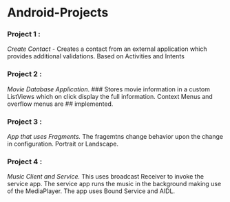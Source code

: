 # Android-Projects
### **Project 1** : 
*Create Contact* -  Creates a contact from an external application which provides additional validations. Based on Activities and Intents
### **Project 2** : 
*Movie Database Application*. ### Stores movie information in a custom ListViews which on click display the full information. Context Menus and overflow menus are ## implemented.
### **Project 3** :
*App that uses Fragments.* The fragemtns change behavior upon the change in configuration. Portrait or Landscape.
### **Project 4** :
*Music Client and Service.* This uses broadcast Receiver to invoke the service app. The service app runs the music in the background making use of the MediaPlayer. The app uses Bound Service and AIDL. 
